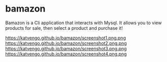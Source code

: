 # bamazon
Bamazon is a Cli application that interacts with Mysql. It allows you to view products for sale, then select a product and purchase it! 

https://katvengo.github.io/bamazon/screenshot1.png.png
https://katvengo.github.io/bamazon/screenshot2.png.png
https://katvengo.github.io/bamazon/screenshot3.png.png
https://katvengo.github.io/bamazon/screenshot4.png.png


